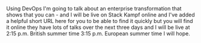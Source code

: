 Using DevOps I'm going to talk about an enterprise transformation that shows that you can - and I will be live on Stack Kampf online and I've added a helpful short URL here for you to be able to find it quickly but you will find it online they have lots of talks over the next three days and I will be live at 2:15 p.m. British summer time 3:15 p.m. European summer time I will hope.